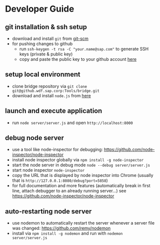 ﻿Developer Guide
===============

## git installation & ssh setup
* download and install `git` from [git-scm](http://git-scm.com/downloads)
* for pushing changes to github
  * run `ssh-keygen -t rsa -C "your.name@sap.com"` to generate SSH keys (private & public key)
  * copy and paste the public key to your github account [here](https://github.wdf.sap.corp/settings/ssh)

## setup local environment
* clone bridge repository via `git clone git@github.wdf.sap.corp:Tools/bridge.git`
* download and install `node.js` from [here](http://nodejs.org/)

## launch and execute application
* run `node server/server.js` and open `http://localhost:8000`

## debug node server
* use a tool like node-inspector for debugging: https://github.com/node-inspector/node-inspector
* install node inspector globally via `npm install -g node-inspector`
* start the node server in debug mode `node --debug server/server.js`
* start node inspector `node-inspector`
* copy the URL that is displayed by node inspector into Chrome (usually that is `http://127.0.0.1:8080/debug?port=5858`)
* for full documentation and more features (automatically break in first line, attach debugger to an already running server...) see https://github.com/node-inspector/node-inspector

## auto-restarting node server
* use nodemon to automatically restart the server whenever a server file was changed: https://github.com/remy/nodemon
* install via `npm install -g nodemon` and run with `nodemon server/server.js`